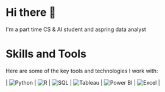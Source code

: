 

# Hi there 👋

I'm a part time CS & AI student and aspring data analyst 



# Skills and Tools

Here are some of the key tools and technologies I work with:


| ![Python](https://img.shields.io/badge/-Python-3776AB?style=for-the-badge&logo=python&logoColor=white) |
![R](https://img.shields.io/badge/-R-276DC3?style=for-the-badge&logo=r&logoColor=white) |
![SQL](https://img.shields.io/badge/-SQL-4479A1?style=for-the-badge&logo=postgresql&logoColor=white) |
![Tableau](https://img.shields.io/badge/-Tableau-E97627?style=for-the-badge&logo=tableau&logoColor=white) |
![Power BI](https://img.shields.io/badge/-Power%20BI-F2C811?style=for-the-badge&logo=power-bi&logoColor=black) |
![Excel](https://img.shields.io/badge/-Excel-217346?style=for-the-badge&logo=microsoft-excel&logoColor=white) |


